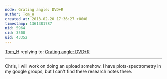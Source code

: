 ```yaml
---
node: Grating angle: DVD+R
author: Tom_H
created_at: 2013-02-20 17:36:27 +0000
timestamp: 1361381787
nid: 5964
cid: 3500
uid: 43352
---
```




[Tom_H](../profile/Tom_H) replying to: [Grating angle: DVD+R](../notes/cfastie/2-12-2013/grating-angle-dvdr)

----
Chris,
I will work on doing an upload somehow.  I have plots-spectrometry in my google groups, but I can't find these research notes there.